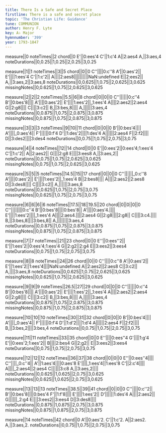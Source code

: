 ```yaml
---
title: There Is a Safe and Secret Place
firstline: There is a safe and secret place
topic: 'The Christian Life: Guidance'
tune: COMMUNION
author: Henry F. Lyte
key: A♭ Major
hymnnumber: '399'
year: 1793-1847
---
```

measure||0
noteTimes||2
chord||0
E'||0:ees'4
C'||1:c'4
A||2:aes4
A,||3:aes,4
noteDurations||0,0.25||1,0.25||2,0.25||3,0.25

measure||1||1
noteTimes||3||5
chord||0||0
C''||||0:c''8
A'||0:aes'2||
E'||||1:ees'4
C'||1:c'2||
A||||2:aes8||||||||||NaN:undefined
E||2:ees2||
A,||3:aes,2||3:aes,8
noteDurations||0,0.625||1,0.75||2,0.625||3,0.625
missingNotes||0,0.625||1,0.75||2,0.625||3,0.625

measure||2||2||2
noteTimes||5.5||6||8
chord||0||0||0
C''||||||0:c''4
B'||0:bes'8||||
A'||||0:aes'2||
E'||||1:ees'2||_1:ees'4
A||||2:aes2||2:aes4
G||2:g8||||
C||||3:c2||
B,||3:bes,8||||
A,||||||3:aes,4
noteDurations||0,0.875||1,0.75||2,0.875||3,0.875
missingNotes||0,0.875||1,0.75||2,0.875||3,0.875

measure||3||3||3
noteTimes||9||10||11
chord||0||0||0
B'||0:bes'4||||
A'||||_0:aes'4||
F'||||||0:f'4
D'||1:des'2||||1:des'4
A||||||2:aes4
F||2:f2||||
D||3:des2||||3:des4
noteDurations||0,0.75||1,0.75||2,0.75||3,0.75

measure||4||4
noteTimes||12||14
chord||0||0
E'||0:ees'2||0:ees'4;1:ees'4
C'||1:c'2||
A||2:aes2||
G||||2:g8
E||||3:ees8
A,||3:aes,2||
noteDurations||0,0.75||1,0.75||2,0.625||3,0.625
missingNotes||0,0.75||1,0.75||2,0.625||3,0.625

measure||5||5||5
noteTimes||14.5||15||17
chord||0||0||0
C''||||||_0:c''8
A'||||0:aes'2||
E'||||1:ees'2||_1:ees'4
B||2:bes8||||
A||||2:aes2||2:aes8
D||3:des8||||
C||||3:c2||
A,||||||3:aes,8
noteDurations||0,0.625||1,0.75||2,0.75||3,0.75
missingNotes||0,0.625||1,0.75||2,0.75||3,0.75

measure||6||6||6||6
noteTimes||17.5||18||19.5||20
chord||0||0||0||0
C''||||||||0:c''4
B'||0:bes'8||||0:bes'8||
A'||||0:aes'4.||||
E'||||1:ees'2||||_1:ees'4
A||||2:aes4.||||2:aes4
G||2:g8||||2:g8||
C||||3:c4.||||
B,||3:bes,8||||3:bes,8||
A,||||||||3:aes,4
noteDurations||0,0.875||1,0.75||2,0.875||3,0.875
missingNotes||0,0.875||1,0.75||2,0.875||3,0.875

measure||7||7
noteTimes||21||23
chord||0||0
E''||0:ees''2||
E'||1:ees'2||0:ees'4;1:ees'4
G||2:g2||2:g4
E||3:ees2||3:ees4
noteDurations||0,0.75||1,0.75||2,0.75||3,0.75

measure||8||8
noteTimes||24||26
chord||0||0
C''||||0:c''8
A'||0:aes'2||
E'||1:ees'2||1:ees'4||||NaN:undefined
A||2:aes2||2:aes8
C||3:c2||
A,||||3:aes,8
noteDurations||0,0.625||1,0.75||2,0.625||3,0.625
missingNotes||0,0.625||1,0.75||2,0.625||3,0.625

measure||9||9||9
noteTimes||26.5||27||29
chord||0||0||0
C''||||||0:c''4
B'||0:bes'8||||
A'||||0:aes'2||
E'||||1:ees'2||_1:ees'4
A||||2:aes2||2:aes4
G||2:g8||||
C||||3:c2||
B,||3:bes,8||||
A,||||||3:aes,4
noteDurations||0,0.875||1,0.75||2,0.875||3,0.875
missingNotes||0,0.875||1,0.75||2,0.875||3,0.875

measure||10||10||10
noteTimes||30||31||32
chord||0||0||0
B'||0:bes'4||||
A'||||_0:aes'4||
F'||||||0:f'4
D'||1:d'2||||1:d'4
A||||||2:aes4
F||2:f2||||
B,||3:bes,2||||3:bes,4
noteDurations||0,0.75||1,0.75||2,0.75||3,0.75

measure||11||11
noteTimes||33||35
chord||0||0
E''||||0:ees''4
G'||||1:g'4
E'||0:ees'2;1:ees'2||
B||||2:bes4
G||2:g2||
E||3:ees2||3:ees4
noteDurations||0,0.75||1,0.75||2,0.75||3,0.75

measure||12||12||12
noteTimes||36||37||38
chord||0||0||0
E''||0:ees''4||||
C''||||_0:c''4||
A'||1:aes'4||||0:aes'8
E'||||_1:ees'4||1:ees'8
C'||2:c'4||||
A||||_2:aes4||2:aes4
C||||||3:c8
A,||3:aes,2||||
noteDurations||0,0.625||1,0.625||2,0.75||3,0.625
missingNotes||0,0.625||1,0.625||2,0.75||3,0.625

measure||13||13||13
noteTimes||38.5||39||41
chord||0||0||0
C''||||0:c''2||
B'||0:bes'8||||0:bes'4
F'||1:f'8||||
E'||||1:ees'2||
D'||||||1:des'4
A||||2:aes2||
G||||||_2:g4
E||||3:ees2||3:ees4
D||3:des8||||
noteDurations||0,0.875||1,0.875||2,0.75||3,0.875
missingNotes||0,0.875||1,0.875||2,0.75||3,0.875

measure||14
noteTimes||42
chord||0
A'||0:aes'2.
C'||1:c'2.
A||2:aes2.
A,||3:aes,2.
noteDurations||0,0.75||1,0.75||2,0.75||3,0.75

